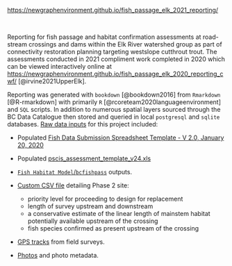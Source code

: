 
https://newgraphenvironment.github.io/fish_passage_elk_2021_reporting/

<br>

Reporting for fish passage and habitat confirmation assessments at road-stream crossings and dams within the Elk River watershed group as part of connectivity restoration planning targeting westslope cutthrout trout. The assessments conducted in 2021 compliment work completed in 2020 which can be viewed interactively online at https://newgraphenvironment.github.io/fish_passage_elk_2020_reporting_cwf/ [@irvine2021UpperElk].

Reporting was generated with `bookdown` [@bookdown2016] from `Rmarkdown` [@R-rmarkdown] with primarily `R` [@rcoreteam2020languageenvironment] and `SQL` scripts. In addition to numerous spatial layers sourced through the BC Data Catalogue then stored and queried in local `postgresql` and `sqlite` databases. [Raw data inputs](https://github.com/NewGraphEnvironment/fish_passage_elk_2021_reporting/tree/master/data) for this project included: 

 + Populated [Fish Data Submission Spreadsheet Template - V 2.0, January 20, 2020 ](https://www2.gov.bc.ca/gov/content/environment/plants-animals-ecosystems/fish/fish-and-fish-habitat-data-information/fish-data-submission/submit-fish-data#submitfish) 

 + Populated [pscis_assessment_template_v24.xls](https://www2.gov.bc.ca/gov/content/environment/plants-animals-ecosystems/fish/aquatic-habitat-management/fish-passage/fish-passage-technical/assessment-projects)
 
 
 + [`Fish Habitat Model`/`bcfishpass`](https://github.com/smnorris/bcfishpass) outputs.


 + [Custom CSV file](https://github.com/NewGraphEnvironment/fish_passage_elk_2021_reporting/raw/master/data/habitat_confirmations_priorities.csv) detailing Phase 2 site:
     - priority level for proceeding to design for replacement
     - length of survey upstream and downstream
     - a conservative estimate of the linear length of mainstem habitat potentially available upstream of the crossing 
     - fish species confirmed as present upstream of the crossing

 + [GPS tracks](https://github.com/NewGraphEnvironment/fish_passage_elk_2021_reporting/tree/master/data/habitat_confirmation_tracks.gpx) from field surveys.  

 + [Photos](https://github.com/NewGraphEnvironment/fish_passage_elk_2021_reporting/tree/master/data/photos) and photo metadata.

